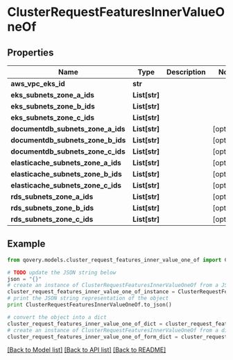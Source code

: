 # ClusterRequestFeaturesInnerValueOneOf


## Properties

Name | Type | Description | Notes
------------ | ------------- | ------------- | -------------
**aws_vpc_eks_id** | **str** |  | 
**eks_subnets_zone_a_ids** | **List[str]** |  | 
**eks_subnets_zone_b_ids** | **List[str]** |  | 
**eks_subnets_zone_c_ids** | **List[str]** |  | 
**documentdb_subnets_zone_a_ids** | **List[str]** |  | [optional] 
**documentdb_subnets_zone_b_ids** | **List[str]** |  | [optional] 
**documentdb_subnets_zone_c_ids** | **List[str]** |  | [optional] 
**elasticache_subnets_zone_a_ids** | **List[str]** |  | [optional] 
**elasticache_subnets_zone_b_ids** | **List[str]** |  | [optional] 
**elasticache_subnets_zone_c_ids** | **List[str]** |  | [optional] 
**rds_subnets_zone_a_ids** | **List[str]** |  | [optional] 
**rds_subnets_zone_b_ids** | **List[str]** |  | [optional] 
**rds_subnets_zone_c_ids** | **List[str]** |  | [optional] 

## Example

```python
from qovery.models.cluster_request_features_inner_value_one_of import ClusterRequestFeaturesInnerValueOneOf

# TODO update the JSON string below
json = "{}"
# create an instance of ClusterRequestFeaturesInnerValueOneOf from a JSON string
cluster_request_features_inner_value_one_of_instance = ClusterRequestFeaturesInnerValueOneOf.from_json(json)
# print the JSON string representation of the object
print ClusterRequestFeaturesInnerValueOneOf.to_json()

# convert the object into a dict
cluster_request_features_inner_value_one_of_dict = cluster_request_features_inner_value_one_of_instance.to_dict()
# create an instance of ClusterRequestFeaturesInnerValueOneOf from a dict
cluster_request_features_inner_value_one_of_form_dict = cluster_request_features_inner_value_one_of.from_dict(cluster_request_features_inner_value_one_of_dict)
```
[[Back to Model list]](../README.md#documentation-for-models) [[Back to API list]](../README.md#documentation-for-api-endpoints) [[Back to README]](../README.md)


